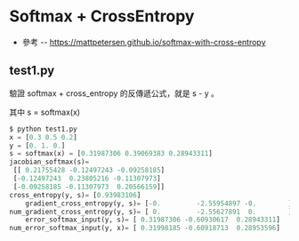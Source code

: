 # Softmax + CrossEntropy

* 參考 -- https://mattpetersen.github.io/softmax-with-cross-entropy

## test1.py

驗證 softmax + cross_entropy 的反傳遞公式，就是 s - y 。

其中 s = softmax(x)

```py
$ python test1.py
x = [0.3 0.5 0.2]
y = [0. 1. 0.]
s = softmax(x) = [0.31987306 0.39069383 0.28943311]
jacobian_softmax(s)=
 [[ 0.21755428 -0.12497243 -0.09258185]
 [-0.12497243  0.23805216 -0.11307973]
 [-0.09258185 -0.11307973  0.20566159]]
cross_entropy(y, s)= [0.93983106]
    gradient_cross_entropy(y, s)= [-0.         -2.55954897 -0.        ]
num_gradient_cross_entropy(y, s)= [ 0.         -2.55627891  0.        ]
    error_softmax_input(y, s)= [ 0.31987306 -0.60930617  0.28943311]
num_error_softmax_input(y, x)= [ 0.31998185 -0.60918713  0.28953596]
```